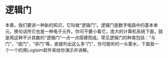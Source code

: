 # 逻辑门

本章，我们要讲一种新的知识，它叫做“逻辑门”。逻辑门是数字电路中的基本单元，换句话所它也是一种电子元件。你可不要小看它，庞大的计算机系统下面，就是用这种不计其数的“逻辑门”一点一点搭建而成。常见逻辑门的种类包括：“与门”，“或门”，“非门”等。直接列出这么多“门”，你可能听的一头雾水，下面我一个一个的用Logisim软件来给你演示并讲解。

